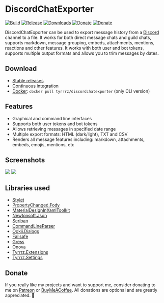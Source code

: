 # DiscordChatExporter

[![Build](https://img.shields.io/appveyor/ci/Tyrrrz/DiscordChatExporter/master.svg)](https://ci.appveyor.com/project/Tyrrrz/DiscordChatExporter)
[![Release](https://img.shields.io/github/release/Tyrrrz/DiscordChatExporter.svg)](https://github.com/Tyrrrz/DiscordChatExporter/releases)
[![Downloads](https://img.shields.io/github/downloads/Tyrrrz/DiscordChatExporter/total.svg)](https://github.com/Tyrrrz/DiscordChatExporter/releases)
[![Donate](https://img.shields.io/badge/patreon-donate-yellow.svg)](https://patreon.com/tyrrrz)
[![Donate](https://img.shields.io/badge/buymeacoffee-donate-yellow.svg)](https://buymeacoffee.com/tyrrrz)

DiscordChatExporter can be used to export message history from a [Discord](https://discordapp.com) channel to a file. It works for both direct message chats and guild chats, supports markdown, message grouping, embeds, attachments, mentions, reactions and other features. It works with both user and bot tokens, supports multiple output formats and allows you to trim messages by dates.

## Download

- [Stable releases](https://github.com/Tyrrrz/DiscordChatExporter/releases)
- [Continuous integration](https://ci.appveyor.com/project/Tyrrrz/DiscordChatExporter)
- [Docker](https://hub.docker.com/r/tyrrrz/discordchatexporter): `docker pull tyrrrz/discordchatexporter` (only CLI version)

## Features

- Graphical and command line interfaces
- Supports both user tokens and bot tokens
- Allows retrieving messages in specified date range
- Multiple export formats: HTML (dark/light), TXT and CSV
- Renders all message features including: markdown, attachments, embeds, emojis, mentions, etc

## Screenshots

![](http://www.tyrrrz.me/Projects/DiscordChatExporter/Images/1.png)
![](http://www.tyrrrz.me/Projects/DiscordChatExporter/Images/4.png)

## Libraries used

- [Stylet](https://github.com/canton7/Stylet)
- [PropertyChanged.Fody](https://github.com/Fody/PropertyChanged)
- [MaterialDesignInXamlToolkit](https://github.com/ButchersBoy/MaterialDesignInXamlToolkit)
- [Newtonsoft.Json](http://www.newtonsoft.com/json)
- [Scriban](https://github.com/lunet-io/scriban)
- [CommandLineParser](https://github.com/commandlineparser/commandline)
- [Ookii.Dialogs](https://github.com/caioproiete/ookii-dialogs-wpf)
- [Failsafe](https://github.com/Tyrrrz/Failsafe)
- [Gress](https://github.com/Tyrrrz/Gress)
- [Onova](https://github.com/Tyrrrz/Onova)
- [Tyrrrz.Extensions](https://github.com/Tyrrrz/Extensions)
- [Tyrrrz.Settings](https://github.com/Tyrrrz/Settings)

## Donate

If you really like my projects and want to support me, consider donating to me on [Patreon](https://patreon.com/tyrrrz) or [BuyMeACoffee](https://buymeacoffee.com/tyrrrz). All donations are optional and are greatly appreciated. 🙏